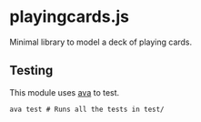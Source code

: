# playingcards.js

Minimal library to model a deck of playing cards.

## Testing

This module uses [ava](https://github.com/avajs/ava) to test.

```
ava test # Runs all the tests in test/
```